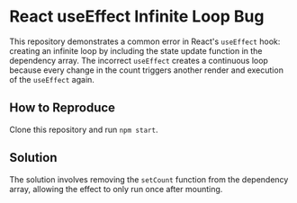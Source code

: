 # React useEffect Infinite Loop Bug

This repository demonstrates a common error in React's `useEffect` hook: creating an infinite loop by including the state update function in the dependency array.  The incorrect `useEffect` creates a continuous loop because every change in the count triggers another render and execution of the `useEffect` again.

## How to Reproduce

Clone this repository and run `npm start`.

## Solution

The solution involves removing the `setCount` function from the dependency array, allowing the effect to only run once after mounting.